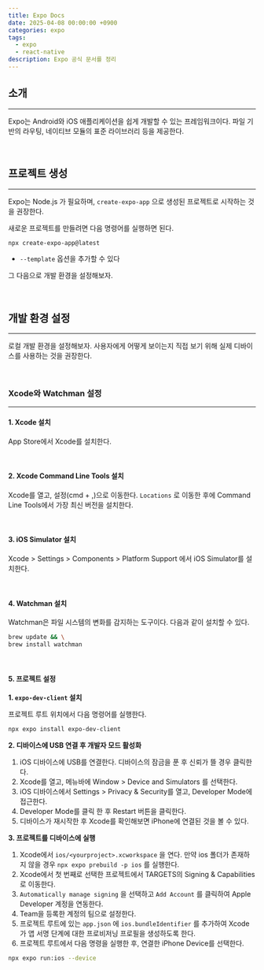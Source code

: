 ```yaml
---
title: Expo Docs
date: 2025-04-08 00:00:00 +0900
categories: expo
tags:
  - expo
  - react-native
description: Expo 공식 문서를 정리
---
```


## 소개
---

Expo는 Android와 iOS 애플리케이션을 쉽게 개발할 수 있는 프레임워크이다. 파일 기반의 라우팅, 네이티브 모듈의 표준 라이브러리 등을 제공한다. 

<br/>

## 프로젝트 생성
---

Expo는 Node.js 가 필요하며, `create-expo-app` 으로 생성된 프로젝트로 시작하는 것을 권장한다. 

새로운 프로젝트를 만들려면 다음 명령어를 실행하면 된다.

```sh
npx create-expo-app@latest
```
- `--template` 옵션을 추가할 수 있다

그 다음으로 개발 환경을 설정해보자.

<br/>

## 개발 환경 설정
---

로컬 개발 환경을 설정해보자. 사용자에게 어떻게 보이는지 직접 보기 위해 실제 디바이스를 사용하는 것을 권장한다.

<br/>

### Xcode와 Watchman 설정
---

#### 1. Xcode 설치

App Store에서 Xcode를 설치한다.

<br/>

#### 2. Xcode Command Line Tools 설치

Xcode를 열고, 설정(cmd + ,)으로 이동한다. `Locations` 로 이동한 후에 Command Line Tools에서 가장 최신 버전을 설치한다.

<br/>

#### 3. iOS Simulator 설치

Xcode > Settings > Components > Platform Support 에서 iOS Simulator를 설치한다.

<br/>

#### 4. Watchman 설치

Watchman은 파일 시스템의 변화를 감지하는 도구이다. 다음과 같이 설치할 수 있다.

```bash
brew update && \
brew install watchman
```

<br/>

#### 5. 프로젝트 설정

**1. `expo-dev-client` 설치**

프로젝트 루트 위치에서 다음 명령어를 실행한다.

```sh
npx expo install expo-dev-client
```


**2. 디바이스에 USB 연결 후 개발자 모드 활성화**

1. iOS 디바이스에 USB를 연결한다. 디바이스의 잠금을 푼 후 신뢰가 뜰 경우 클릭한다.
2. Xcode를 열고, 메뉴바에 Window > Device and Simulators 를 선택한다.
3. iOS 디바이스에서 Settings > Privacy & Security를 열고, Developer Mode에 접근한다.
4. Developer Mode를 클릭 한 후 Restart 버튼을 클릭한다.
5. 디바이스가 재시작한 후 Xcode를 확인해보면 iPhone에 연결된 것을 볼 수 있다.

**3. 프로젝트를 디바이스에 실행**
1. Xcode에서 `ios/<yourproject>.xcworkspace` 을 연다. 만약 ios 폴더가 존재하지 않을 경우 `npx expo prebuild -p ios` 를 실행한다.
2. Xcode에서 첫 번째로 선택한 프로젝트에서 TARGETS의 Signing & Capabilities로 이동한다.
3. `Automatically manage signing` 을 선택하고 `Add Account` 를 클릭하여 Apple Developer 계정을 연동한다.
4. Team을 등록한 계정의 팀으로 설정한다.
5. 프로젝트 루트에 있는 `app.json` 에 `ios.bundleIdentifier` 를 추가하여 Xcode가 앱 서명 단계에 대한 프로비저닝 프로필을 생성하도록 한다.
6. 프로젝트 루트에서 다음 명령을 실행한 후, 연결한 iPhone Device를 선택한다.
```sh
npx expo run:ios --device
```

<br/>